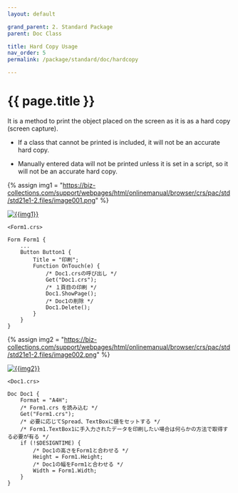 ```yaml
---
layout: default

grand_parent: 2. Standard Package
parent: Doc Class

title: Hard Copy Usage
nav_order: 5
permalink: /package/standard/doc/hardcopy

---
```



# {{ page.title }}

It is a method to print the object placed on the screen as it is as a hard copy (screen capture).

 

* If a class that cannot be printed is included, it will not be an accurate hard copy.

* Manually entered data will not be printed unless it is set in a script, so it will not be an accurate hard copy.


{% assign img1 = "https://biz-collections.com/support/webpages/html/onlinemanual/browser/crs/pac/std/std21e1-2.files/image001.png" %}

<a href="{{ img1 }}" target="_blank"> <img src="{{ img1 }}" alt="{{img1}}"></a>

```
<Form1.crs>

Form Form1 {
    ...
    Button Button1 {
        Title = "印刷";
        Function OnTouch(e) {
            /* Doc1.crsの呼び出し */
            Get("Doc1.crs");
            /* １頁目の印刷 */
            Doc1.ShowPage();
            /* Doc1の削除 */
            Doc1.Delete();
        }
    }
}

```

{% assign img2 = "https://biz-collections.com/support/webpages/html/onlinemanual/browser/crs/pac/std/std21e1-2.files/image002.png" %}

<a href="{{ img2 }}" target="_blank"> <img src="{{ img2 }}" alt="{{img2}}"></a>

```
<Doc1.crs>

Doc Doc1 {
    Format = "A4H";
    /* Form1.crs を読み込む */
    Get("Form1.crs");
    /* 必要に応じてSpread、TextBoxに値をセットする */
    /* Form1.TextBox1に手入力されたデータを印刷したい場合は何らかの方法で取得する必要が有る */
    if (!$DESIGNTIME) {
        /* Doc1の高さをForm1と合わせる */
        Height = Form1.Height;
        /* Doc1の幅をForm1と合わせる */
        Width = Form1.Width;
    }
}
```
